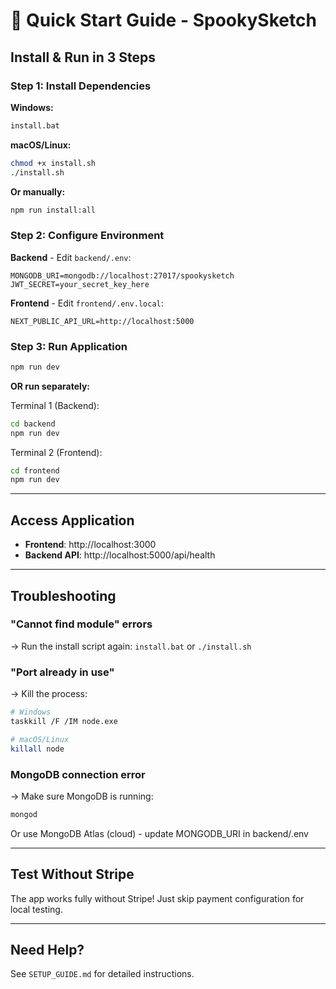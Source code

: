 # 🎃 Quick Start Guide - SpookySketch

## Install & Run in 3 Steps

### Step 1: Install Dependencies

**Windows:**
```cmd
install.bat
```

**macOS/Linux:**
```bash
chmod +x install.sh
./install.sh
```

**Or manually:**
```bash
npm run install:all
```

### Step 2: Configure Environment

**Backend** - Edit `backend/.env`:
```env
MONGODB_URI=mongodb://localhost:27017/spookysketch
JWT_SECRET=your_secret_key_here
```

**Frontend** - Edit `frontend/.env.local`:
```env
NEXT_PUBLIC_API_URL=http://localhost:5000
```

### Step 3: Run Application

```bash
npm run dev
```

**OR run separately:**

Terminal 1 (Backend):
```bash
cd backend
npm run dev
```

Terminal 2 (Frontend):
```bash
cd frontend
npm run dev
```

---

## Access Application

- **Frontend**: http://localhost:3000
- **Backend API**: http://localhost:5000/api/health

---

## Troubleshooting

### "Cannot find module" errors
→ Run the install script again: `install.bat` or `./install.sh`

### "Port already in use"
→ Kill the process:
```bash
# Windows
taskkill /F /IM node.exe

# macOS/Linux
killall node
```

### MongoDB connection error
→ Make sure MongoDB is running:
```bash
mongod
```

Or use MongoDB Atlas (cloud) - update MONGODB_URI in backend/.env

---

## Test Without Stripe

The app works fully without Stripe! Just skip payment configuration for local testing.

---

## Need Help?

See `SETUP_GUIDE.md` for detailed instructions.

